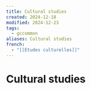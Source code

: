 ```yaml
---
title: Cultural studies
created: 2024-12-18
modified: 2024-12-23
tags:
  - gccommon
aliases: Cultural studies
french:
  - "[[Etudes culturelles]]"
---
```

# Cultural studies

